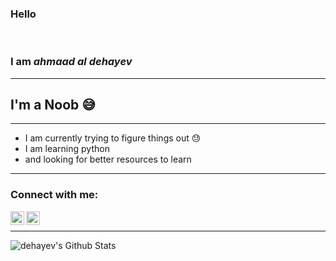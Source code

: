 ### Hello 
<br> 


### I am  _ahmaad al dehayev_
---

## I'm a Noob 😅
---
- I am currently trying to figure things out 😓
- I am learning python
-  and looking for better resources to learn
---

### Connect with me:
[<img align="left" alt="dehayev | Instagram" width="22px" src="https://cdn.jsdelivr.net/npm/simple-icons@v3/icons/instagram.svg" />][instagram]
[<img align="left" alt="codeSTACKr | LinkedIn" width="22px" src="https://cdn.jsdelivr.net/npm/simple-icons@v3/icons/facebook.svg" />][facebook]

<br />

---
<img align="left" alt="dehayev's Github Stats" src="https://github-readme-stats.codestackr.vercel.app/api?username=dehayev&show_icons=true&hide_border=true" />


[instagram]: https://instagram.com/dehayev
[facebook]: https://www.facebook.com/dehayev.me/
